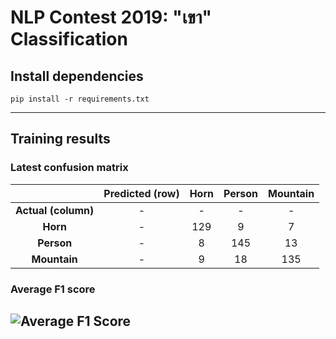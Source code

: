# NLP Contest 2019: "เขา" Classification
## Install dependencies
```
pip install -r requirements.txt
```
---
## Training results
### Latest confusion matrix
|                   |Predicted (row)|   Horn| Person|Mountain|
|:-----------------:|:-------------:|:------:|:----:|:------:|
|**Actual (column)**|              -|       -|     -|       -|
|**Horn**           |              -|129     |     9|       7|
|**Person**         |              -|  8     |   145|      13|
|**Mountain**       |              -|  9     |    18|     135|
### Average F1 score
![Average F1 Score](https://drive.google.com/file/d/1A4VAQBEHZgsj194W1NgegK6dRRxBihPZ/view?usp=sharing)
---
